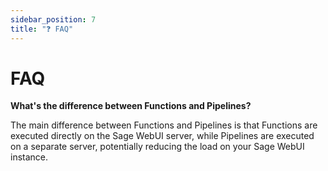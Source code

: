 ```yaml
---
sidebar_position: 7
title: "❓ FAQ"
---
```


# FAQ

**What's the difference between Functions and Pipelines?**

The main difference between Functions and Pipelines is that Functions are executed directly on the Sage WebUI server, while Pipelines are executed on a separate server, potentially reducing the load on your Sage WebUI instance.
